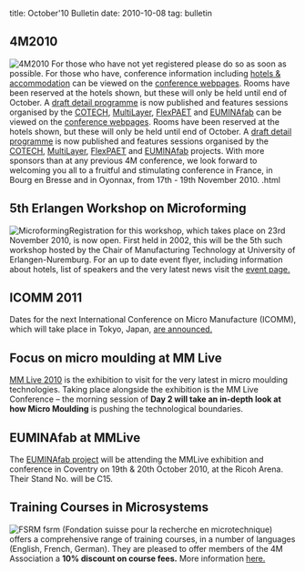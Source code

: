 title: October'10 Bulletin
date: 2010-10-08 
tag: bulletin

<!--break-->
## 4M2010


![4M2010](/4m-association/images/4m-logotight_web.png)
For those who have not yet registered please do so as soon as possible. For those who have, conference information including [hotels & accommodation](/4m-association/content/Hotels-and-Acommodation.html) can be viewed on the [conference webpages](/4m-association/conference/2010).  Rooms have been reserved at the hotels shown, but these will only be held until end of October. A [draft detail  programme](/4m-association/content/Detail-Programme) is now published and features sessions organised by the [COTECH](/4m-association/node/18), [MultiLayer](/4m-association/node/19), [FlexPAET](/4m-association/node/2.html) and [EUMINAfab](/4m-association/node/21/Hotels-and-Acommodation.html) can be viewed on the [conference webpages](/4m-association/conference/2010).  Rooms have been reserved at the hotels shown, but these will only be held until end of October. A [draft detail  programme](/4m-association/content/Detail-Programme) is now published and features sessions organised by the [COTECH](/4m-association/node/18), [MultiLayer](/4m-association/node/19), [FlexPAET](/4m-association/node/2.html) and [EUMINAfab](/4m-association/node/21.html) projects. With more sponsors than at any previous 4M conference, we look forward to welcoming you all to a fruitful and stimulating conference in France, in Bourg en Bresse and in Oyonnax, from 17th - 19th November 2010.  .html
    
## 5th Erlangen Workshop on Microforming

![Microforming](/4m-association/images/logo_5th_mf_web.jpg)Registration for this workshop, which takes place on 23rd November 2010, is now open. First held in 2002, this will be the 5th such workshop hosted by the Chair of Manufacturing Technology at University of Erlangen-Nuremburg. For an up to date event flyer, including information about hotels, list of speakers and the very latest news visit the [event page.](/4m-association/event/Erlangen-workshop-microformin.html) 
  
## ICOMM 2011

Dates for the next International Conference on Micro Manufacture (ICOMM), which will take place in Tokyo, Japan, [are announced.](/4m-association/event/ICOMM-201.html)  
  
## Focus on micro moulding at MM Live

[MM Live 2010](http://www.micromanu.com/x/mmliveuk.html) is the exhibition to visit for  the very latest in micro moulding technologies. Taking place alongside the exhibition is the MM Live Conference – the morning session of **Day 2 will take an in-depth look at how Micro Moulding** is pushing the technological boundaries.   
  
## EUMINAfab at MMLive

The [EUMINAfab project](/4m-association/node/21) will be attending the MMLive exhibition and conference in Coventry on 19th & 20th October 2010, at the Ricoh Arena. Their Stand No. will be C15.  
  
## Training Courses in Microsystems

![FSRM](/4m-association/images/fsrm_logo_web.gif)
fsrm (Fondation suisse pour la recherche en microtechnique) offers a comprehensive range of training courses, in a number of languages (English, French, German). They are pleased to offer members of the 4M Association a <b>10% discount on course fees.</b> More information [here.](/4m-association/content/fsrm-training-course/fsrm-training-course.html)